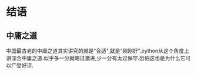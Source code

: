 # 结语

## 中庸之道

中国最古老的中庸之道其实讲究的就是"合适",就是"刚刚好".python从这个角度上讲深合中庸之道.似乎多一分就略过激进,少一分有太过保守.恐怕这也是为什么它可以广受好评.

